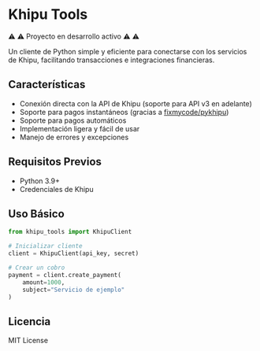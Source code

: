 # Khipu Tools

:warning: :warning: Proyecto en desarrollo activo :warning: :warning:

Un cliente de Python simple y eficiente para conectarse con los servicios de Khipu, facilitando transacciones e integraciones financieras.

## Características
- Conexión directa con la API de Khipu (soporte para API v3 en adelante)
- Soporte para pagos instantáneos (gracias a [fixmycode/pykhipu](https://github.com/fixmycode/pykhipu))
- Soporte para pagos automáticos
- Implementación ligera y fácil de usar
- Manejo de errores y excepciones

## Requisitos Previos
- Python 3.9+
- Credenciales de Khipu

## Uso Básico
```python
from khipu_tools import KhipuClient

# Inicializar cliente
client = KhipuClient(api_key, secret)

# Crear un cobro
payment = client.create_payment(
    amount=1000,
    subject="Servicio de ejemplo"
)
```

## Licencia
MIT License
